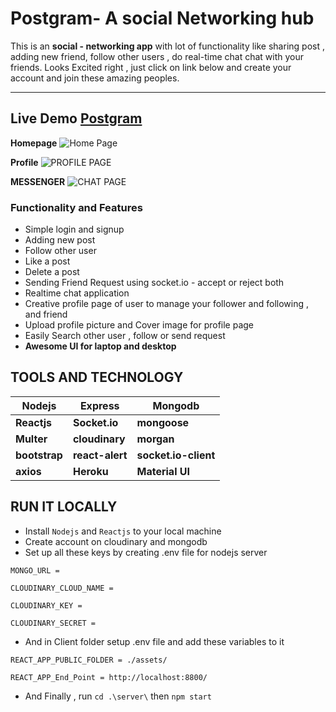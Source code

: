 # Postgram- A social Networking hub

This is an **social - networking app** with lot of functionality like sharing post , adding new friend, follow other users , do real-time chat chat with your friends. Looks Excited right , just click on link below and create your account and join these amazing peoples.

---

## Live Demo [Postgram](https://postgram-social.herokuapp.com/#/)

**Homepage**
![Home Page](https://res.cloudinary.com/abhi97/image/upload/v1629359950/recipes/home_kmdzgh.png)

**Profile**
![PROFILE PAGE](https://res.cloudinary.com/abhi97/image/upload/v1629360037/recipes/profile_t1sjf0.png)

**MESSENGER**
![CHAT PAGE](https://res.cloudinary.com/abhi97/image/upload/v1629359956/recipes/chat_cozsol.png)

### Functionality and Features

- Simple login and signup
- Adding new post
- Follow other user
- Like a post
- Delete a post
- Sending Friend Request using socket.io - accept or reject both
- Realtime chat application
- Creative profile page of user to manage your follower and following , and friend
- Upload profile picture and Cover image for profile page
- Easily Search other user , follow or send request
- **Awesome UI for laptop and desktop**

## **TOOLS AND TECHNOLOGY**

| Nodejs        | Express         | Mongodb              |
| ------------- | --------------- | -------------------- |
| **Reactjs**   | **Socket.io**   | **mongoose**         |
| **Multer**    | **cloudinary**  | **morgan**           |
| **bootstrap** | **react-alert** | **socket.io-client** |
| **axios**     | **Heroku**      | **Material UI**      |

## RUN IT LOCALLY

- Install `Nodejs` and `Reactjs` to your local machine
- Create account on cloudinary and mongodb
- Set up all these keys by creating .env file for nodejs server

`MONGO_URL =`

`CLOUDINARY_CLOUD_NAME =`

`CLOUDINARY_KEY =`

`CLOUDINARY_SECRET =`

- And in Client folder setup .env file and add these variables to it

`REACT_APP_PUBLIC_FOLDER = ./assets/`

`REACT_APP_End_Point = http://localhost:8800/`

- And Finally , run `cd .\server\` then `npm start`
